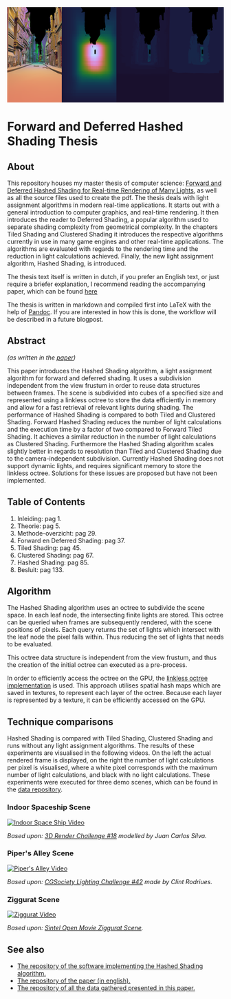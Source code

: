 <img src="https://github.com/BeardedPlatypus/thesis-paper/blob/master/teaser.png?raw=true" alt="Teaser image" title="Hashed Shading" align="middle" height="222px" />

# Forward and Deferred Hashed Shading Thesis

## About

This repository houses my master thesis of computer science: 
[Forward and Deferred Hashed Shading for Real-time Rendering of Many Lights](https://github.com/BeardedPlatypus/thesis-latex/blob/master/target/thesis_print.pdf),
as well as all the source files used to create the pdf. The thesis deals with
light assignment algorithms in modern real-time applications. It starts out with
a general introduction to computer graphics, and real-time rendering. It then 
introduces the reader to Deferred Shading, a popular algorithm used to separate
shading complexity from geometrical complexity. In the chapters Tiled Shading 
and Clustered Shading it introduces the respective algorithms currently in use
in many game engines and other real-time applications. The algorithms are 
evaluated with regards to the rendering time and the reduction in light 
calculations achieved. Finally, the new light assignment algorithm, Hashed 
Shading, is introduced.

The thesis text itself is written in dutch, if you prefer an English text, or 
just require a briefer explanation, I recommend reading the accompanying paper,
which can be found [here](https://github.com/BeardedPlatypus/thesis-paper)

The thesis is written in markdown and compiled first into LaTeX with the help
of [Pandoc](http://pandoc.org). If you are interested in how this is done, the
workflow will be described in a future blogpost.

## Abstract

_(as written in the [paper](https://github.com/BeardedPlatypus/thesis-paper/blob/master/paper.pdf))_

This paper introduces the Hashed Shading algorithm, a light assignment algorithm
for forward and deferred shading. It uses a subdivision independent from the view
frustum in order to reuse data structures between frames. The scene is subdivided
into cubes of a specified size and represented using a linkless octree to store
the data efficiently in memory and allow for a fast retrieval of relevant lights
during shading.
The performance of Hashed Shading is compared to both Tiled and Clustered Shading.
Forward Hashed Shading reduces the number of light calculations and the execution
time by a factor of two compared to Forward Tiled Shading. It achieves a similar
reduction in the number of light calculations as Clustered Shading. Furthermore 
the Hashed Shading algorithm scales slightly better in regards to resolution than
Tiled and Clustered Shading due to the camera-independent subdivision.
Currently Hashed Shading does not support dynamic lights, and requires significant
memory to store the linkless octree. Solutions for these issues are proposed but
have not been implemented.

## Table of Contents

1. Inleiding: pag 1.
2. Theorie: pag 5.
3. Methode-overzicht: pag 29.
4. Forward en Deferred Shading: pag 37.
5. Tiled Shading: pag 45.
6. Clustered Shading: pag 67.
7. Hashed Shading: pag 85.
8. Besluit: pag 133.

## Algorithm

The Hashed Shading algorithm uses an octree to subdivide the scene space. In each
leaf node, the intersecting finite lights are stored. This octree can be queried 
when frames are subsequently rendered, with the scene positions of pixels. Each
query returns the set of lights which intersect with the leaf node the pixel falls
within. Thus reducing the set of lights that needs to be evaluated.  

This octree data structure is independent from the view frustum, and thus the 
creation of the initial octree can executed as a pre-process. 

In order to efficiently access the octree on the GPU, the 
[linkless octree implementation](https://hub.hku.hk/bitstream/10722/134617/2/content.pdf?accept=1) 
is used. This approach utilises spatial hash maps which are saved in textures, 
to represent each layer of the octree. Because each layer is represented by a
texture, it can be efficiently accessed on the GPU. 

## Technique comparisons

Hashed Shading is compared with Tiled Shading, Clustered Shading and runs 
without any light assignment algorithms. The results of these experiments
are visualised in the following videos. On the left the actual rendered 
frame is displayed, on the right the number of light calculations per pixel
is visualised, where a white pixel corresponds with the maximum number of 
light calculations, and black with no light calculations. These experiments
were executed for three demo scenes, which can be found in the 
[data repository](https://github.com/BeardedPlatypus/thesis-data).

### Indoor Spaceship Scene

[![Indoor Space Ship Video](https://img.youtube.com/vi/u9o_V4ynB_A/0.jpg)](https://www.youtube.com/watch?v=u9o_V4ynB_A)

*Based upon: [3D Render Challenge #18](http://www.3drender.com/challenges/) modelled by Juan Carlos Silva.*

### Piper's Alley Scene

[![Piper's Alley Video](https://img.youtube.com/vi/nIyifYvU9vI/0.jpg)](https://www.youtube.com/watch?v=nIyifYvU9vI)

*Based upon: [CGSociety Lighting Challenge #42](http://forums.cgsociety.org/showthread.php?t=1309021) made by Clint Rodriues.*

### Ziggurat Scene

[![Ziggurat Video](https://img.youtube.com/vi/HrqiPATdB0Y/0.jpg)](https://www.youtube.com/watch?v=HrqiPATdB0Y)

*Based upon: [Sintel Open Movie Ziggurat Scene](https://durian.blender.org).*


## See also

* [The repository of the software implementing the Hashed Shading algorithm.](https://github.com/BeardedPlatypus/nTiled)
* [The repository of the paper (in english).](https://github.com/BeardedPlatypus/thesis-paper)
* [The repository of all the data gathered presented in this paper.](https://github.com/BeardedPlatypus/thesis-data)


